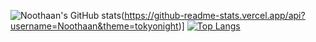 ![Noothaan's GitHub stats](https://github-readme-stats.vercel.app/api?username=Noothaan&show_icons=true)(https://github-readme-stats.vercel.app/api?username=Noothaan&theme=tokyonight)]
[![Top Langs](https://github-readme-stats.vercel.app/api/top-langs/?username=Noothaan)](https://github.com/anuraghazra/github-readme-stats)
